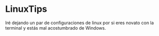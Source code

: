 # LinuxTips
Iré dejando un par de configuraciones de linux por si eres novato con la terminal y estás mal acostumbrado de Windows.
